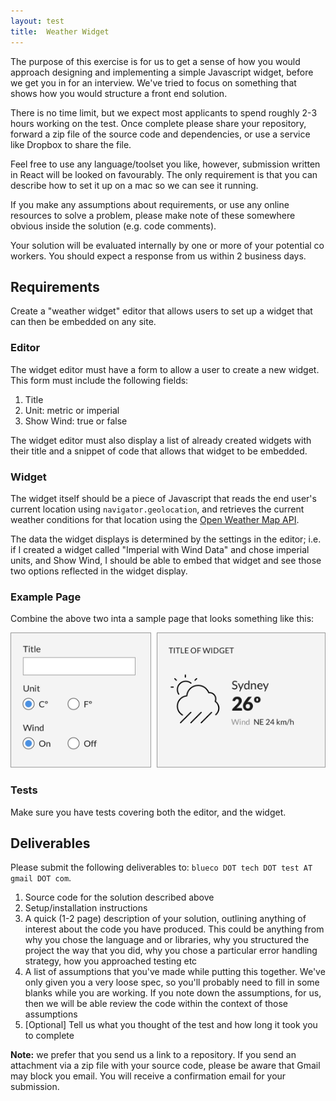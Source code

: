 ```yaml
---
layout: test
title:  Weather Widget
---
```

The purpose of this exercise is for us to get a sense of how you would approach designing and implementing a simple Javascript widget, before we get you in for an interview. We've tried to focus on something that shows how you would structure a front end solution.

There is no time limit, but we expect most applicants to spend roughly 2-3 hours working on the test. Once complete please share your repository, forward a zip file of the source code and dependencies, or use a service like Dropbox to share the file.

Feel free to use any language/toolset you like, however, submission written in React will be looked on favourably. The only requirement is that you can describe how to set it up on a mac so we can see it running.

If you make any assumptions about requirements, or use any online resources to solve a problem, please make note of these somewhere obvious inside the solution (e.g. code comments).

Your solution will be evaluated internally by one or more of your potential co workers. You should expect a response from us within 2 business days.

## Requirements

Create a "weather widget" editor that allows users to set up a widget that can then be embedded on any site.

### Editor

The widget editor must have a form to allow a user to create a new widget. This form must include the following fields:

1.	Title
1.	Unit: metric or imperial
1.	Show Wind: true or false

The widget editor must also display a list of already created widgets with their title and a snippet of code that allows that widget to be embedded.

### Widget

The widget itself should be a piece of Javascript that reads the end user's current location using `navigator.geolocation`, and retrieves the current weather conditions for that location using the [Open Weather Map API](http://openweathermap.org/current).

The data the widget displays is determined by the settings in the editor; i.e. if I created a widget called "Imperial with Wind Data" and chose imperial units, and Show Wind, I should be able to embed that widget and see those two options reflected in the widget display.

### Example Page

Combine the above two inta a sample page that looks something like this:

![Weather widget editor and example](/img/weather-widget-01.png "Weather widget editor and example")

### Tests

Make sure you have tests covering both the editor, and the widget.

## Deliverables

Please submit the following deliverables to: `blueco DOT tech DOT test AT gmail DOT com`.

1. Source code for the solution described above
1. Setup/installation instructions
1. A quick (1-2 page) description of your solution, outlining anything of interest about the code you have produced. This could be anything from why you chose the language and or libraries, why you structured the project the way that you did, why you chose a particular error handling strategy, how you approached testing etc
1. A list of assumptions that you've made while putting this together. We've only given you a very loose spec, so you'll probably need to fill in some blanks while you are working. If you note down the assumptions, for us, then we will be able review the code within the context of those assumptions
1. [Optional] Tell us what you thought of the test and how long it took you to complete

**Note:** we prefer that you send us a link to a repository. If you send an attachment via a zip file with your source code, please be aware that Gmail may block you email. You will receive a confirmation email for your submission.
